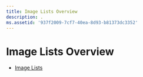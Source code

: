 ```yaml
---
title: Image Lists Overview
description: .
ms.assetid: '937f2009-7cf7-40ea-8d93-b81373dc3352'
---
```


# Image Lists Overview

-   [Image Lists](image-lists.md)

 

 




